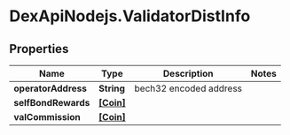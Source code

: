 # DexApiNodejs.ValidatorDistInfo

## Properties

Name | Type | Description | Notes
------------ | ------------- | ------------- | -------------
**operatorAddress** | **String** | bech32 encoded address | 
**selfBondRewards** | [**[Coin]**](Coin.md) |  | 
**valCommission** | [**[Coin]**](Coin.md) |  | 



